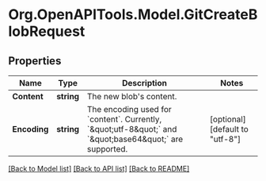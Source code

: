 # Org.OpenAPITools.Model.GitCreateBlobRequest

## Properties

Name | Type | Description | Notes
------------ | ------------- | ------------- | -------------
**Content** | **string** | The new blob&#39;s content. | 
**Encoding** | **string** | The encoding used for &#x60;content&#x60;. Currently, &#x60;\&quot;utf-8\&quot;&#x60; and &#x60;\&quot;base64\&quot;&#x60; are supported. | [optional] [default to "utf-8"]

[[Back to Model list]](../README.md#documentation-for-models) [[Back to API list]](../README.md#documentation-for-api-endpoints) [[Back to README]](../README.md)


